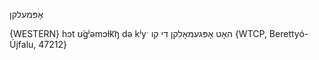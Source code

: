 אָפּמעלקן

{WESTERN}
hɔt ʊ́gʲəmɔɫk͡ŋ də kʲyˑ האָט אָפּגעמאָלקן די קו {WTCP, Berettyó-Újfalu, 47212}

